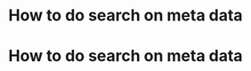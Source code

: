 <!--
author:
    - 'Yaw Onidin'
created_at: '2015-01-08 18:27:16'
updated_at: '2015-01-08 18:27:17'
tags:
    - 'User Guide'
-->

How to do search on meta data
=============================
How to do search on meta data
=============================

